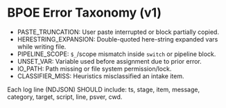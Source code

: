 <!-- status: stub; target: 150+ words -->
<!-- status: stub; target: 150+ words -->
<!-- status: stub; target: 150+ words -->
<!-- status: stub; target: 150+ words -->
<!-- status: stub; target: 150+ words -->
<!-- status: stub; target: 150+ words -->
<!-- status: stub; target: 150+ words -->
# BPOE Error Taxonomy (v1)

- PASTE_TRUNCATION: User paste interrupted or block partially copied.
- HERESTRING_EXPANSION: Double-quoted here-string expanded vars while writing file.
- PIPELINE_SCOPE: `$_`/scope mismatch inside `switch` or pipeline block.
- UNSET_VAR: Variable used before assignment due to prior error.
- IO_PATH: Path missing or file system permission/lock.
- CLASSIFIER_MISS: Heuristics misclassified an intake item.

Each log line (NDJSON) SHOULD include: ts, stage, item, message, category, target, script, line, psver, cwd.








